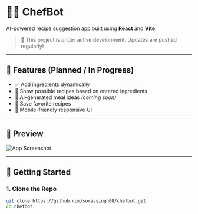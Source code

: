 # 👨‍🍳 ChefBot

AI-powered recipe suggestion app built using **React** and **Vite**.

> 🚧 This project is under active development. Updates are pushed regularly!

---

## 🧠 Features (Planned / In Progress)

- ✅ Add ingredients dynamically
- 🔄 Show possible recipes based on entered ingredients
- 🔮 AI-generated meal ideas *(coming soon)*
- 💾 Save favorite recipes
- 📱 Mobile-friendly responsive UI

---

## 📸 Preview

![App Screenshot](https://via.placeholder.com/800x400.png?text=ChefBot+Preview)

---

## 🚀 Getting Started

### 1. Clone the Repo

```bash
git clone https://github.com/soravsingh08/chefbot.git
cd chefbot

